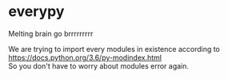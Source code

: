 # everypy
Melting brain go brrrrrrrrr


We are trying to import every modules in existence
according to https://docs.python.org/3.6/py-modindex.html<br>
So you don't have to worry about modules error again.
